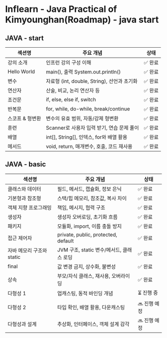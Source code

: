 # Inflearn - Java Practical of Kimyounghan(Roadmap) - java start

## JAVA - start
| 섹션명 | 주요 개념 | 상태 |
|---|---|---|
| 강의 소개 | 인프런 강의 구성 이해 | ✅ 완료 |
| Hello World | main(), 출력 System.out.println() | ✅ 완료 |
| 변수 | 자료형 (int, double, String), 선언과 초기화 | ✅ 완료 |
| 연산자 | 산술, 비교, 논리 연산자 등 | ✅ 완료 |
| 조건문 | if, else, else if, switch | ✅ 완료 |
| 반복문 | for, while, do-while, break/continue | ✅ 완료 |
| 스코프 & 형변환 | 변수의 유효 범위, 자동/강제 형변환 | ✅ 완료 |
| 훈련 | Scanner로 사용자 입력 받기, 연습 문제 풀이 | ✅ 완료 |
| 배열 | int[], String[], 인덱스, for와 배열 활용 | ✅ 완료 |
| 메서드 |void, return, 매개변수, 호출, 코드 재사용 | ✅ 완료 |

## JAVA - basic
| 섹션명 | 주요 개념 | 상태 |
|---|---|---|
| 클래스와 데이터 | 필드, 메서드, 캡슐화, 정보 은닉 | ✅ 완료 |
| 기본형과 참조형 | 스택/힙 메모리, 참조값, 복사 차이 | ✅ 완료 |
| 객체 지향 프로그래밍 | 책임, 메시지, 협력 구조 | ✅ 완료 |
| 생성자 | 생성자 오버로딩, 초기화 흐름 | ✅ 완료 |
| 패키지 | 모듈화, import, 이름 충돌 방지 | ✅ 완료 |
| 접근 제어자 | private, public, protected, default | ✅ 완료 |
| 자바 메모리 구조와 static | JVM 구조, static 변수/메서드, 클래스 로딩 | ✅ 완료 |
| final | 값 변경 금지, 상수화, 불변성 | ✅ 완료 |
| 상속 | 부모/자식 클래스, 재사용, 오버라이딩 | ✅ 완료 |
| 다형성 1 | 업캐스팅, 동적 바인딩 개념 | ⏳ 진행 중 |
| 다형성 2 | 타입 확인, 배열 활용, 다운캐스팅 | 🔜 진행 예정 |
| 다형성과 설계 | 추상화, 인터페이스, 객체 설계 감각 | 🔜 진행 예정 |
